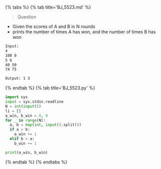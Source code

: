 {% tabs %}
{% tab title='BJ_5523.md' %}

> Question

* Given the scores of A and B in N rounds
* prints the number of times A has won, and the number of times B has won

```txt
Input:
4
100 0
5 6
40 50
74 75

Output: 1 3
```

{% endtab %}
{% tab title='BJ_5523.py' %}

```py
import sys
input = sys.stdin.readline
N = int(input())
li = []
a_win, b_win = 0, 0
for _ in range(N):
  a, b = map(int, input().split())
  if a > b:
    a_win += 1
  elif b > a:
    b_win += 1

print(a_win, b_win)
```

{% endtab %}
{% endtabs %}
